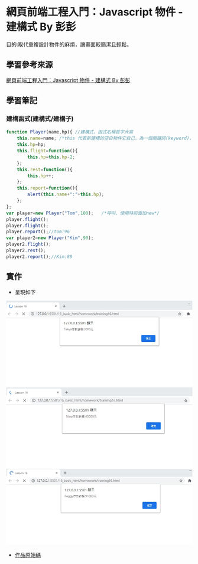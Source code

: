 # 網頁前端工程入門：Javascript 物件 - 建構式 By 彭彭

目的:取代重複設計物件的麻煩，讓畫面較簡潔且輕鬆。

## 學習參考來源

[網頁前端工程入門：Javascript 物件 - 建構式 By 彭彭](https://www.youtube.com/watch?v=xSu7TbPPy34&list=PL-g0fdC5RMbpqZ0bmvJTgVTS4tS3txRVp&index=17)

## 學習筆記

### 建構函式(建構式/建構子)

```javascript
function Player(name,hp){ //建構式，函式名稱首字大寫
    this.name=name; /*this 代表新建構的空白物件它自己，為一個關鍵詞(keyword)，本身沒有值，創造新的空白物件後，值就是這個物件*/
    this.hp=hp;
    this.flight=function(){
        this.hp=this.hp-2;
    };
    this.rest=function(){
        this.hp++;
    };
    this.report=function(){
        alert(this.name+":"+this.hp);
    };
};
var player=new Player("Tom",100);   /*呼叫、使用時前面加new*/
player.flight();
player.flight();
player.report();//tom:96
var player2=new Player("Kim",90);
player2.flight();
player2.rest();
player2.report();//Kim:89
```

## 實作

- 呈現如下

![作品](./images/1598349766124.jpg)
![作品](./images/1598349780390.jpg)
![作品](./images/1598349788909.jpg)

- [作品原始碼](./homework/training16.html)